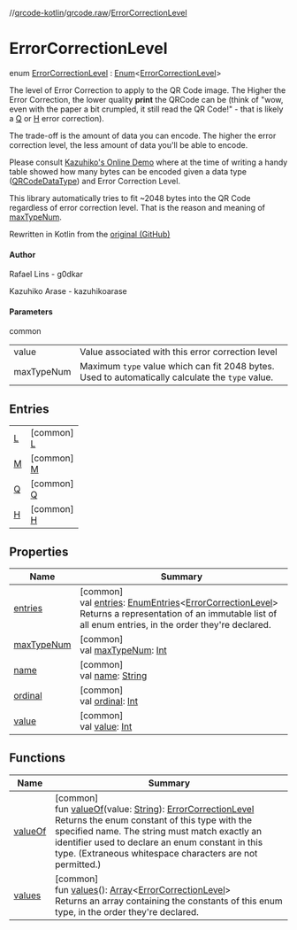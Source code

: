 //[qrcode-kotlin](../../../index.md)/[qrcode.raw](../index.md)/[ErrorCorrectionLevel](index.md)

# ErrorCorrectionLevel

enum [ErrorCorrectionLevel](index.md) : [Enum](https://kotlinlang.org/api/latest/jvm/stdlib/kotlin/-enum/index.html)&lt;[ErrorCorrectionLevel](index.md)&gt; 

The level of Error Correction to apply to the QR Code image. The Higher the Error Correction, the lower quality **print** the QRCode can be (think of &quot;wow, even with the paper a bit crumpled, it still read the QR Code!&quot; - that is likely a [Q](-q/index.md) or [H](-h/index.md) error correction).

The trade-off is the amount of data you can encode. The higher the error correction level, the less amount of data you'll be able to encode.

Please consult [Kazuhiko's Online Demo](https://kazuhikoarase.github.io/qrcode-generator/js/demo/) where at the time of writing a handy table showed how many bytes can be encoded given a data type ([QRCodeDataType](../-q-r-code-data-type/index.md)) and Error Correction Level.

This library automatically tries to fit ~2048 bytes into the QR Code regardless of error correction level. That is the reason and meaning of [maxTypeNum](max-type-num.md).

Rewritten in Kotlin from the [original (GitHub)](https://github.com/kazuhikoarase/qrcode-generator/blob/master/java/src/main/java/com/d_project/qrcode/ErrorCorrectionLevel.java)

#### Author

Rafael Lins - g0dkar

Kazuhiko Arase - kazuhikoarase

#### Parameters

common

| | |
|---|---|
| value | Value associated with this error correction level |
| maxTypeNum | Maximum `type` value which can fit 2048 bytes. Used to automatically calculate the `type` value. |

## Entries

| | |
|---|---|
| [L](-l/index.md) | [common]<br>[L](-l/index.md) |
| [M](-m/index.md) | [common]<br>[M](-m/index.md) |
| [Q](-q/index.md) | [common]<br>[Q](-q/index.md) |
| [H](-h/index.md) | [common]<br>[H](-h/index.md) |

## Properties

| Name | Summary |
|---|---|
| [entries](entries.md) | [common]<br>val [entries](entries.md): [EnumEntries](https://kotlinlang.org/api/latest/jvm/stdlib/kotlin.enums/-enum-entries/index.html)&lt;[ErrorCorrectionLevel](index.md)&gt;<br>Returns a representation of an immutable list of all enum entries, in the order they're declared. |
| [maxTypeNum](max-type-num.md) | [common]<br>val [maxTypeNum](max-type-num.md): [Int](https://kotlinlang.org/api/latest/jvm/stdlib/kotlin/-int/index.html) |
| [name](../-q-r-code-data-type/-d-e-f-a-u-l-t/index.md#-372974862%2FProperties%2F345188675) | [common]<br>val [name](../-q-r-code-data-type/-d-e-f-a-u-l-t/index.md#-372974862%2FProperties%2F345188675): [String](https://kotlinlang.org/api/latest/jvm/stdlib/kotlin/-string/index.html) |
| [ordinal](../-q-r-code-data-type/-d-e-f-a-u-l-t/index.md#-739389684%2FProperties%2F345188675) | [common]<br>val [ordinal](../-q-r-code-data-type/-d-e-f-a-u-l-t/index.md#-739389684%2FProperties%2F345188675): [Int](https://kotlinlang.org/api/latest/jvm/stdlib/kotlin/-int/index.html) |
| [value](value.md) | [common]<br>val [value](value.md): [Int](https://kotlinlang.org/api/latest/jvm/stdlib/kotlin/-int/index.html) |

## Functions

| Name | Summary |
|---|---|
| [valueOf](value-of.md) | [common]<br>fun [valueOf](value-of.md)(value: [String](https://kotlinlang.org/api/latest/jvm/stdlib/kotlin/-string/index.html)): [ErrorCorrectionLevel](index.md)<br>Returns the enum constant of this type with the specified name. The string must match exactly an identifier used to declare an enum constant in this type. (Extraneous whitespace characters are not permitted.) |
| [values](values.md) | [common]<br>fun [values](values.md)(): [Array](https://kotlinlang.org/api/latest/jvm/stdlib/kotlin/-array/index.html)&lt;[ErrorCorrectionLevel](index.md)&gt;<br>Returns an array containing the constants of this enum type, in the order they're declared. |
